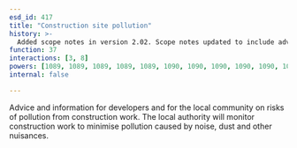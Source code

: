```yaml
---
esd_id: 417
title: "Construction site pollution"
history: >-
  Added scope notes in version 2.02. Scope notes updated to include advice in version 3.00. Term name changed from 'Pollution control - construction information' to 'Pollution control - construction' in version 3.00. Name changed to 'Construction site pollution' in version 4.00.
function: 37
interactions: [3, 8]
powers: [1089, 1089, 1089, 1089, 1089, 1090, 1090, 1090, 1090, 1090, 1091, 1091, 1091, 1091, 1091, 1092, 1092, 1092, 1092, 1093, 1093, 1093, 1093, 1093, 2093, 2093, 2096, 2096, 2096, 2096, 2097, 2097, 2097, 2097, 2097, 2098, 2098, 2098, 2105, 2105, 2105, 2105, 2105, 2106, 2106, 2106, 2106, 2106, 2107, 2107, 2107, 2107, 2107]
internal: false

---
```


Advice and information for developers and for the local community on risks of pollution from construction work. The local authority will monitor construction work to minimise pollution caused by noise, dust and other nuisances.

